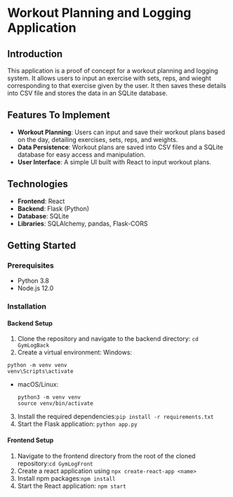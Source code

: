 # Workout Planning and Logging Application

## Introduction
This application is a proof of concept for a workout planning and logging system. It allows users to input an exercise with sets, reps, and wieght corresponding to that exercise given by the user. It then saves these details into CSV file and stores the data in an SQLite database.

## Features To Implement
- **Workout Planning**: Users can input and save their workout plans based on the day, detailing exercises, sets, reps, and weights.
- **Data Persistence**: Workout plans are saved into CSV files and a SQLite database for easy access and manipulation.
- **User Interface**: A simple UI built with React to input workout plans.

## Technologies
- **Frontend**: React
- **Backend**: Flask (Python)
- **Database**: SQLite
- **Libraries**: SQLAlchemy, pandas, Flask-CORS

## Getting Started

### Prerequisites
- Python 3.8
- Node.js 12.0
  
### Installation

#### Backend Setup
1. Clone the repository and navigate to the backend directory: `cd GymLogBack`
2. Create a virtual environment:
Windows:
  ```
  python -m venv venv
  venv\Scripts\activate
  ```
- macOS/Linux:
  ```
  python3 -m venv venv
  source venv/bin/activate
  ```
3. Install the required dependencies:`pip install -r requirements.txt`
4. Start the Flask application: `python app.py`


#### Frontend Setup
1. Navigate to the frontend directory from the root of the cloned repository:`cd GymLogFront`
2. Create a react application using `npx create-react-app <name>`
3. Install npm packages:`npm install`
4. Start the React application: `npm start`


   

